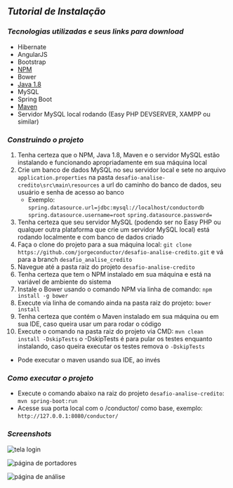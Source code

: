 ## *Tutorial de Instalação*


### *Tecnologias utilizadas e seus links para download*
* Hibernate
* AngularJS
* Bootstrap
* [NPM](https://www.npmjs.com/package/npm)
* Bower
* [Java 1.8](http://www.oracle.com/technetwork/pt/java/javase/downloads/jdk8-downloads-2133151.html)
* MySQL
* Spring Boot
* [Maven](https://maven.apache.org/download.cgi)
* Servidor MySQL local rodando (Easy PHP DEVSERVER, XAMPP ou similar)

### *Construindo o projeto*
1. Tenha certeza que o NPM, Java 1.8, Maven e o servidor MySQL estão instalando e funcionando apropriadamente em sua máquina local
2. Crie um banco de dados MySQL no seu servidor local e sete no arquivo ```application.properties``` na pasta ```desafio-analise-credito\src\main\resources``` a url do caminho do banco de dados, seu usuário e senha de acesso ao banco
   - Exemplo: ```spring.datasource.url=jdbc:mysql://localhost/conductordb```
```spring.datasource.username=root```
```spring.datasource.password=```
3. Tenha certeza que seu servidor MySQL (podendo ser no Easy PHP ou qualquer outra plataforma que crie um servidor MySQL local) está rodando localmente e com banco de dados criado
4. Faça o clone do projeto para a sua máquina local: ```git clone https://github.com/jorgeconductor/desafio-analise-credito.git``` e vá para a branch ```desafio_analise_credito```
5. Navegue até a pasta raiz do projeto ```desafio-analise-credito```
6. Tenha certeza que tem o NPM instalado em sua máquina e está na variável de ambiente do sistema
7. Instale o Bower usando o comando NPM via linha de comando: ```npm install -g bower```
8. Execute via linha de comando ainda na pasta raiz do projeto: ```bower install```
9. Tenha certeza que contém o Maven instalado em sua máquina ou em sua IDE, caso queira usar um para rodar o código
10. Execute o comando na pasta raiz do projeto via CMD: ```mvn clean install -DskipTests``` o -DskipTests é para pular os testes enquanto instalando, caso queira executar os testes remova o ```-DskipTests```
   - Pode executar o maven usando sua IDE, ao invés

### *Como executar o projeto*
* Execute o comando abaixo na raiz do projeto ```desafio-analise-credito```:
```mvn spring-boot:run```
* Acesse sua porta local com o /conductor/ como base, exemplo:
```http://127.0.0.1:8080/conductor/```

### *Screenshots*

![tela login](https://i.imgur.com/go2gu69.png)

![página de portadores](https://i.imgur.com/pIK6U12.png)

![página de análise](https://i.imgur.com/0EiDKCd.png)
